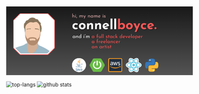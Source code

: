 ![Connell Boyce: Full Stack Developer, Freelancer, Artist](https://github.com/connellboyce/connellboyce/blob/main/profileHeader.png)

![top-langs](https://github-readme-stats.vercel.app/api/top-langs?username=connellboyce&show_icons=true&theme=radical&layout=donut)
![github stats](https://github-readme-stats.vercel.app/api?username=connellboyce&show_icons=true&theme=radical&hide_rank=true&line_height=30)
